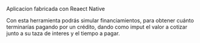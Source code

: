 Aplicacion fabricada con Reaect Native

Con esta herramienta podrás simular financiamientos, para obtener cuánto terminarías pagando por un crédito, dando como imput el valor a cotizar junto a su taza de interes y el tiempo a pagar.
